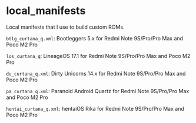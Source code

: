 # local_manifests
Local manifests that I use to build custom ROMs.

`btlg_curtana_q.xml`: Bootleggers 5.x for Redmi Note 9S/Pro/Pro Max and Poco M2 Pro

`los_curtana_q`: LineageOS 17.1 for Redmi Note 9S/Pro/Pro Max and Poco M2 Pro

`du_curtana_q.xml`: Dirty Unicorns 14.x for Redmi Note 9S/Pro/Pro Max and Poco M2 Pro

`pa_curtana_q.xml`: Paranoid Android Quartz for Redmi Note 9S/Pro/Pro Max and Poco M2 Pro

`hentai_curtana_q.xml`: hentaiOS Rika for Redmi Note 9S/Pro/Pro Max and Poco M2 Pro